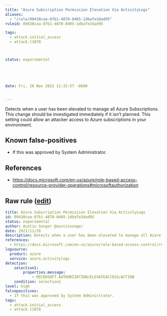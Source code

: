 ```yaml
---
title: "Azure Subscription Permission Elevation Via ActivityLogs"
aliases:
  - "/rule/09438caa-07b1-4870-8405-1dbafe3dad95"
ruleid: 09438caa-07b1-4870-8405-1dbafe3dad95

tags:
  - attack.initial_access
  - attack.t1078



status: experimental





date: Fri, 26 Nov 2021 11:32:57 -0600


---
```


Detects when a user has been elevated to manage all Azure Subscriptions. This change should be investigated immediately if it isn't planned. This setting could allow an attacker access to Azure subscriptions in your environment.

<!--more-->


## Known false-positives

* If this was approved by System Administrator.



## References

* https://docs.microsoft.com/en-us/azure/role-based-access-control/resource-provider-operations#microsoftauthorization


## Raw rule ([edit](https://github.com/SigmaHQ/sigma/edit/master/rules/cloud/azure/azure_subscription_permissions_elevation_via_activitylogs.yml))
```yaml
title: Azure Subscription Permission Elevation Via ActivityLogs
id: 09438caa-07b1-4870-8405-1dbafe3dad95
status: experimental
author: Austin Songer @austinsonger
date: 2021/11/26
description: Detects when a user has been elevated to manage all Azure Subscriptions. This change should be investigated immediately if it isn't planned. This setting could allow an attacker access to Azure subscriptions in your environment.
references:
  - https://docs.microsoft.com/en-us/azure/role-based-access-control/resource-provider-operations#microsoftauthorization
logsource:
  product: azure
  service: azure.activitylogs
detection:
    selection1:
        properties.message: 
            - MICROSOFT.AUTHORIZATION/ELEVATEACCESS/ACTION
    condition: selection1
level: high
falsepositives:
  - If this was approved by System Administrator.
tags:
  - attack.initial_access
  - attack.t1078

```
